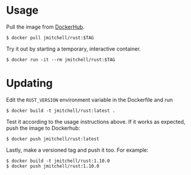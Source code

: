 # Usage

Pull the image from
[DockerHub](https://hub.docker.com/r/jmitchell/rust/).

```
$ docker pull jmitchell/rust:$TAG
```

Try it out by starting a temporary, interactive container.

```
$ docker run -it --rm jmitchell/rust:$TAG
```

# Updating

Edit the `RUST_VERSION` environment variable in the Dockerfile and run

```
$ docker build -t jmitchell/rust:latest .
```

Test it according to the usage instructions above. If it works as
expected, push the image to Dockerhub:

```
$ docker push jmitchell/rust:latest
```

Lastly, make a versioned tag and push it too. For example:

```
$ docker build -t jmitchell/rust:1.10.0
$ docker push jmitchell/rust:1.10.0
```
